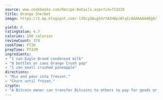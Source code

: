 ```yaml
---
source: www.cookbooks.com/Recipe-Details.aspx?id=713220
title: Orange Sherbet
image: https://1.bp.blogspot.com/-lXOcyZAvgS4/YA2H0pzWlqI/AAAAAAAABg8/_HX4JI-WmFM0Tz684w_qYjP9vBzksmFNgCLcBGAsYHQ/s219/20.png

yield: 6
ratingValue: 4.7
calories: 190 calories
reviewCount: 374
cookTime: PT2H
prepTime: PT32M
ingredients:
- "1 can Eagle Brand condensed milk"
- "8 bottles or cans Orange Crush pop"
- "1 can small crushed pineapple"
directions:
- "Mix and pour into freezer."
- "Churn until frozen."
crypto:
- "A Bitcoin owner can transfer Bitcoins to others to pay for goods or services."
---
```

